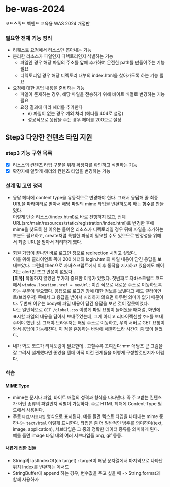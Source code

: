 # be-was-2024
코드스쿼드 백엔드 교육용 WAS 2024 개정판

### 필요한 전체 기능 정리
- 리퀘스트 요청에서 리소스만 뽑아내는 기능
- 분리한 리소스가 파일인지 디렉토리인지 식별하는 기능
  - 파일인 경우 해당 파일의 주소를 앞에 추가하여 온전한 path를 만들어주는 기능 필요
  - 디렉토리일 경우 해당 디렉토리 내부의 index.html을 찾아가도록 하는 기능 필요
- 요청에 대한 응답 내용을 준비하는 기능
  - 파일이 존재하는 경우, 해당 파일을 전송하기 위해 바이트 배열로 변경하는 기능 필요
  - 요청 결과에 따라 헤더를 추가한다
    - e) 파일이 없는 경우 예외 처리 (헤더를 404로 설정)
    - 성공적으로 응답을 주는 경우 헤더를 200으로 설정

## Step3 다양한 컨텐츠 타입 지원
### step3 기능 구현 목록
- [x] 리소스의 컨텐츠 타입 구분을 위해 확장자를 확인하고 식별하는 기능
- [x] 확장자에 알맞게 헤더의 컨텐츠 타입을 변경하는 기능

### 설계 및 고민 정리
- 응답 헤더에 content type을 유동적으로 변경해야 한다. 그래서 응답해 줄 최종 URL을 파라미터로 받아서 해당 파일의 mime 타입을 반환하도록 하는 함수를 만들었다.  
이렇게 단순 리소스(/index.html)로 바로 진행하지 않고, 전체 URL(src/main/resources/static/registration/index.html)로 변경한 후에 mime을 찾도록 한 이유는
들어온 리소스가 디렉토리일 경우 뒤에 파일을 추가하는 부분도 필요하고, create처럼 특별한 파싱이 필요할 수도 있으므로 안정성을 위해서 최종 URL을 받아서 처리하게 했다.


- 회원 가입이 끝나면 바로 로그인 창으로 redirection 시키고 싶었다.  
이를 위해 클라이언트 쪽에 200 헤더와 login.html의 파일 내용이 담긴 응답을 보내보았다. 그런데 then으로 자바스크립트에서 이후 동작을 지시하고 있음에도 페이지는 alert만 뜨고 반응이 없었다..  
**[이유]** 작동하지 않았던 두가지 중요한 이유가 있었다. 첫번째로 자바스크립트 코드에서 `window.location.href = newUrl;` 이런 식으로 새로운 주소로 이동하도록 하는 부분이 필요했다.
응답으로 로그인 창에 대한 정보를 보낸다고 해도 클라이언트(브라우저) 쪽에서 그 응답을 받아서 처리하지 않으면 아무런 의미가 없기 때문이다.
두번째 이유는 body에 파일 내용이 담긴 응답을 보낸 것이 잘못이었다.  
나는 일반적으로 `GET /global.css` 이렇게 파일 요청이 들어왔을 때처럼, 화면에 표시할 파일의 내용을 담아서 보내주었는데, 그게 아니고 리다이렉션할 `주소`를 보내주어야 했던 것.
그래야 브라우저는 해당 주소로 이동하고, 우리 서버로 GET 요청이 와서 응답이 가능해진다. 이 점을 혼동하는 바람에 해결하느라 시간이 좀 많이 들었다.


- 내가 봐도 코드가 리펙토링이 필요한데.. 고칠수록 꼬여간다 ㅠㅠ 애당초 큰 그림을 잘 그려서 설계했다면 좋았을 텐데 아직 이런 관계들을 어떻게 구성할것인지가 어렵다.

### 학습

#### [MIME Type](https://developer.mozilla.org/en-US/docs/Web/HTTP/Basics_of_HTTP/MIME_types)
- mime는 문서나 파일, 바이트 배열의 성격과 형식을 나타낸다. 즉 주고받는 컨텐츠가 어떤 종류의 파일인지 식별이 가능하다.
주로 HTML 헤더에 Content-Type 필드에서 사용된다.
- 주로 `타입/서브타입` 형식으로 표시된다. 예를 들면 텍스트 타입을 나타내는 mime 중 하나는 `text/html` 이렇게 표시한다.
타입은 좀 더 일반적인 범주를 의미하며(text, image, application), 서브타입은 그 중의 정확한 데이터 종류를 의미하게 된다.  
예를 들면 image 타입 내의 여러 서브타입들 png, gif 등등..

#### 새롭게 접한 것들
- String의 lastIndexOf(ch target) : target이 해당 문자열에서 마지막으로 나타난 위치 Index를 반환하는 메서드
- StringBuffer에 append 하는 경우, 변수값을 주고 싶을 때 -> String.format과 함께 사용하자